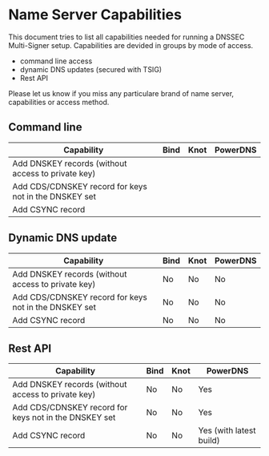 # Name Server Capabilities

This document tries to list all capabilities needed for running a DNSSEC Multi-Signer setup.
Capabilities are devided in groups by mode of access.

- command line access
- dynamic DNS updates (secured with TSIG)
- Rest API

Please let us know if you miss any particulare brand of name server, capabilities or access method.

## Command line
Capability | Bind | Knot | PowerDNS
---------- | ---- | ---- | --------
Add DNSKEY records (without access to private key)|
Add CDS/CDNSKEY record for keys not in the DNSKEY set|
Add CSYNC record|

## Dynamic DNS update
Capability | Bind | Knot | PowerDNS
---------- | ---- | ---- | --------
Add DNSKEY records (without access to private key)|No|No|No
Add CDS/CDNSKEY record for keys not in the DNSKEY set|No|No|No
Add CSYNC record|No|No|No

## Rest API
Capability | Bind | Knot | PowerDNS
---------- | ---- | ---- | --------
Add DNSKEY records (without access to private key)|No|No|Yes
Add CDS/CDNSKEY record for keys not in the DNSKEY set|No|No|Yes
Add CSYNC record|No|No|Yes (with latest build)
